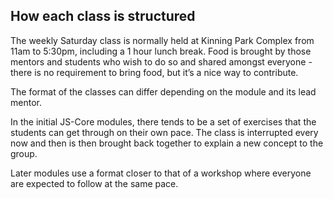 How each class is structured
---

The weekly Saturday class is normally held at Kinning Park Complex from 11am to 5:30pm, including a 1 hour lunch break. Food is brought by those mentors and students who wish to do so and shared amongst everyone - there is no requirement to bring food, but it’s a nice way to contribute.

The format of the classes can differ depending on the module and its lead mentor.

In the initial JS-Core modules, there tends to be a set of exercises that the students can get through on their own pace. The class is interrupted every now and then is then brought back together to explain a new concept to the group.

Later modules use a format closer to that of a workshop where everyone are expected to follow at the same pace.
